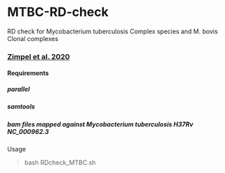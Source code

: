 # MTBC-RD-check
RD check for Mycobacterium tuberculosis Complex species and M. bovis Clonal complexes

### [Zimpel et al. 2020](https://www.ncbi.nlm.nih.gov/pmc/articles/PMC7232559/)

#### Requirements
##### parallel
##### samtools 
##### bam files mapped against Mycobacterium tuberculosis H37Rv NC_000962.3

Usage 
> bash RDcheck_MTBC.sh
